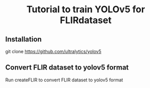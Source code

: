 #  <div align="center">Tutorial to train YOLOv5 for FLIRdataset</div>

## Installation
git clone https://github.com/ultralytics/yolov5

## Convert FLIR dataset to yolov5 format
Run createFLIR to convert FLIR dataset to yolov5 format

